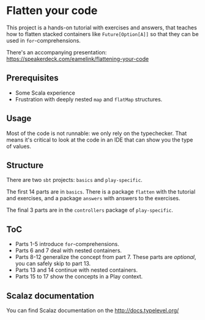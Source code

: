 Flatten your code
===

This project is a hands-on tutorial with exercises and answers, that teaches how to flatten stacked containers like `Future[Option[A]]` so that they can be used in `for`-comprehensions.

There's an accompanying presentation: https://speakerdeck.com/eamelink/flattening-your-code

Prerequisites
---
* Some Scala experience
* Frustration with deeply nested `map` and `flatMap` structures.

Usage
--- 
Most of the code is not runnable: we only rely on the typechecker. That means it's critical to look at the code in an IDE that can show you the type of values.


Structure
---
There are two `sbt` projects: `basics` and `play-specific`. 

The first 14 parts are in `basics`. There is a package `flatten` with the tutorial and exercises, and a package `answers` with answers to the exercises.

The final 3 parts are in the `controllers` package of `play-specific`.

ToC
---

* Parts 1-5 introduce `for`-comprehensions.
* Parts 6 and 7 deal with nested containers.
* Parts 8-12 generalize the concept from part 7. These parts are *optional*, you can safely skip to part 13.
* Parts 13 and 14 continue with nested containers.
* Parts 15 to 17 show the concepts in a Play context.

Scalaz documentation
---
You can find Scalaz documentation on the http://docs.typelevel.org/
